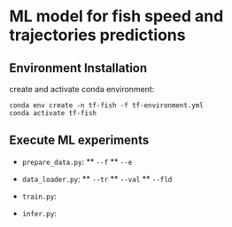 # ML model for fish speed and trajectories predictions

## Environment Installation
create and activate conda environment:
```{r}
conda env create -n tf-fish -f tf-environment.yml
conda activate tf-fish 
```



## Execute ML experiments

* `prepare_data.py`:
   ** `--f`
   ** `--e`

* `data_loader.py`:
   ** `--tr`
   ** `--val`
   ** `--fld`

* `train.py`:
* `infer.py`:

